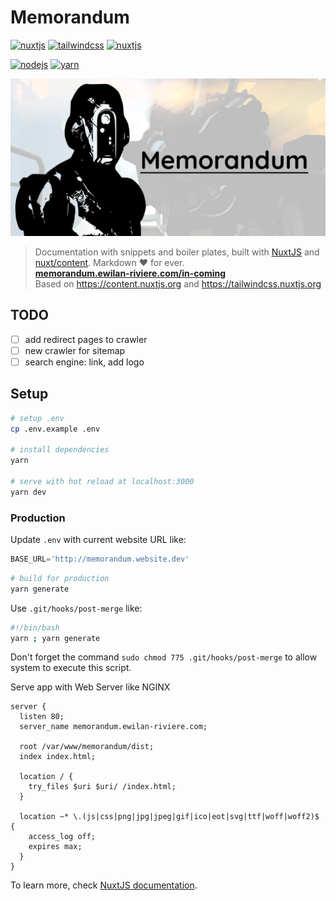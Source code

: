 # Memorandum <!-- omit in toc -->

[![nuxtjs](https://img.shields.io/static/v1?label=NuxtJS&message=v2.15&color=00C58E&style=flat-square&logo=nuxt.js&logoColor=ffffff)](https://nuxtjs.org/)
[![tailwindcss](https://img.shields.io/static/v1?label=Tailwind%20CSS&message=v2.2&color=38B2AC&style=flat-square&logo=tailwind-css&logoColor=ffffff)](https://tailwindcss.com/)
[![nuxtjs](https://img.shields.io/static/v1?label=Designed%20to%20be&message=SSG&color=00C58E&style=flat-square&logo=nuxt.js&logoColor=ffffff)](https://nuxtjs.org/docs/2.x/concepts/static-site-generation)

[![nodejs](https://img.shields.io/static/v1?label=NodeJS&message=v14.16&color=339933&style=flat-square&logo=node.js&logoColor=ffffff)](https://nodejs.org/en)
[![yarn](https://img.shields.io/static/v1?label=Yarn&message=v1.2&color=2C8EBB&style=flat-square&logo=yarn&logoColor=ffffff)](https://classic.yarnpkg.com/lang/en/)

![Memo](static/default.jpg)

> Documentation with snippets and boiler plates, built with [NuxtJS](https://nuxtjs.org) and [nuxt/content](https://content.nuxtjs.org). Markdown ❤️ for ever.  
> [**memorandum.ewilan-riviere.com/in-coming**](https://memorandum.ewilan-riviere.com/in-coming)  
> Based on <https://content.nuxtjs.org> and <https://tailwindcss.nuxtjs.org>

## TODO

- [ ] add redirect pages to crawler
- [ ] new crawler for sitemap
- [ ] search engine: link, add logo

## Setup

```bash
# setup .env
cp .env.example .env

# install dependencies
yarn

# serve with hot reload at localhost:3000
yarn dev
```

### Production

Update `.env` with current website URL like:

```js
BASE_URL='http://memorandum.website.dev'
```

```bash
# build for production
yarn generate
```

Use `.git/hooks/post-merge` like:

```bash
#!/bin/bash
yarn ; yarn generate
```

Don't forget the command `sudo chmod 775 .git/hooks/post-merge` to allow system to execute this script.

Serve app with Web Server like NGINX

```nginx
server {
  listen 80;
  server_name memorandum.ewilan-riviere.com;

  root /var/www/memorandum/dist;
  index index.html;

  location / {
    try_files $uri $uri/ /index.html;
  }

  location ~* \.(js|css|png|jpg|jpeg|gif|ico|eot|svg|ttf|woff|woff2)$ {
    access_log off;
    expires max;
  }
}
```

To learn more, check [NuxtJS documentation](https://nuxtjs.org).
